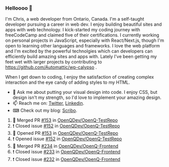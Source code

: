 ### Helloooo 👋

I'm Chris, a web developer from Ontario, Canada. I'm a self-taught developer pursuing a career in web dev. I enjoy building beautiful sites and apps with web technology.
I kick-started my coding journey with freeCodeCamp and claimed five of their certifications.  I currently working on personal projects in JavaScript, especially with React/Next.js, though I'm open to learning other languages and frameworks. I love the web platform and I'm excited by the powerful technolgies which can developers can efficiently build amazing sites and apps with. Lately I've been getting my feet wet with larger projects by contributing to https://github.com/Automattic/wp-calypso .

When I get down to coding, I enjoy the satisfaction of creating complex interaction and the eye candy of adding styles to my HTML. 

- 💬 Ask me about putting your visual design into code. I enjoy CSS, but design isn't my strength, so I'd love to implement your amazing design.
- 📫 Reach me on: [Twitter](https://twitter.com/Christo28120856), [Linkedin](https://www.linkedin.com/in/christopher-stevers-07b9a5204/).
- ⌨ Check out my blog: [Scribo](https://christopherstevers.cf).
<!--
**Christopher-Stevers/Christopher-Stevers** is a ✨ _special_ ✨ repository because its `README.md` (this file) appears on your GitHub profile.

Here are some ideas to get you started:

- 🔭 I’m currently working on ...
- 🌱 I’m currently learning ...
- 👯 I’m looking to collaborate on ...
- 🤔 I’m looking for help with ...
- 😄 Pronouns: ...
- ⚡ Fun fact: ...
-->

<!--START_SECTION:activity-->
1. 🎉 Merged PR [#153](https://github.com/OpenQDev/OpenQ-TestRepo/pull/153) in [OpenQDev/OpenQ-TestRepo](https://github.com/OpenQDev/OpenQ-TestRepo)
2. ❗️ Closed issue [#152](https://github.com/OpenQDev/OpenQ-TestRepo/issues/152) in [OpenQDev/OpenQ-TestRepo](https://github.com/OpenQDev/OpenQ-TestRepo)
3. 💪 Opened PR [#153](https://github.com/OpenQDev/OpenQ-TestRepo/pull/153) in [OpenQDev/OpenQ-TestRepo](https://github.com/OpenQDev/OpenQ-TestRepo)
4. ❗️ Opened issue [#152](https://github.com/OpenQDev/OpenQ-TestRepo/issues/152) in [OpenQDev/OpenQ-TestRepo](https://github.com/OpenQDev/OpenQ-TestRepo)
5. 🎉 Merged PR [#234](https://github.com/OpenQDev/OpenQ-Frontend/pull/234) in [OpenQDev/OpenQ-Frontend](https://github.com/OpenQDev/OpenQ-Frontend)
6. ❗️ Closed issue [#233](https://github.com/OpenQDev/OpenQ-Frontend/issues/233) in [OpenQDev/OpenQ-Frontend](https://github.com/OpenQDev/OpenQ-Frontend)
7. ❗️ Closed issue [#232](https://github.com/OpenQDev/OpenQ-Frontend/issues/232) in [OpenQDev/OpenQ-Frontend](https://github.com/OpenQDev/OpenQ-Frontend)
<!--END_SECTION:activity-->

